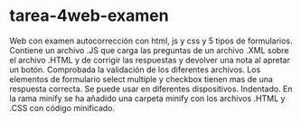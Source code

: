 # tarea-4web-examen
Web con examen autocorrección con html, js y css y 5 tipos de formularios.
Contiene un archivo .JS que carga las preguntas de un archivo .XML sobre el archivo .HTML y de corrigir las respuestas y devolver una nota al apretar un botón.
Comprobada la validación de los diferentes archivos.
Los elementos de formulario select multiple y checkbox tienen mas de una respuesta correcta.
Se puede usar en diferentes dispositivos.
Indentado.
En la rama minify se ha añadido una carpeta minify con los archivos .HTML y .CSS con código minificado.

